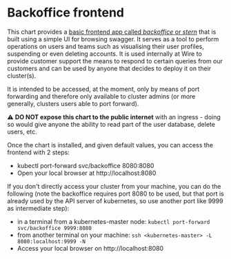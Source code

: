 Backoffice frontend
===================

This chart provides a [basic frontend app called *backoffice* or *stern*](https://github.com/wireapp/wire-server/blob/develop/tools/stern/README.md) that is built using a simple UI for browsing swagger. It serves as a tool to perform operations on users and teams such as visualising their user profiles, suspending or even deleting accounts. It is used internally at Wire to provide customer support the means to respond to certain queries from our customers and can be used by anyone that decides to deploy it on their cluster(s).

It is intended to be accessed, at the moment, only by means of port forwarding and therefore only available to cluster admins (or more generally, clusters users able to port forward).

:warning: **DO NOT expose this chart to the public internet** with an ingress - doing so would give anyone the ability to read part of the user database, delete users, etc.

Once the chart is installed, and given default values, you can access the frontend with 2 steps:

 * kubectl port-forward svc/backoffice 8080:8080
 * Open your local browser at http://localhost:8080

If you don't directly access your cluster from your machine, you can do the following (note the backoffice requires port 8080 to be used, but that port is already used by the API server of kubernetes, so use another port like 9999 as intermediate step):

* in a terminal from a kubernetes-master node: `kubectl port-forward svc/backoffice 9999:8080`
* from another terminal on your machine: `ssh <kubernetes-master> -L 8080:localhost:9999 -N`
* Access your local browser on http://localhost:8080
